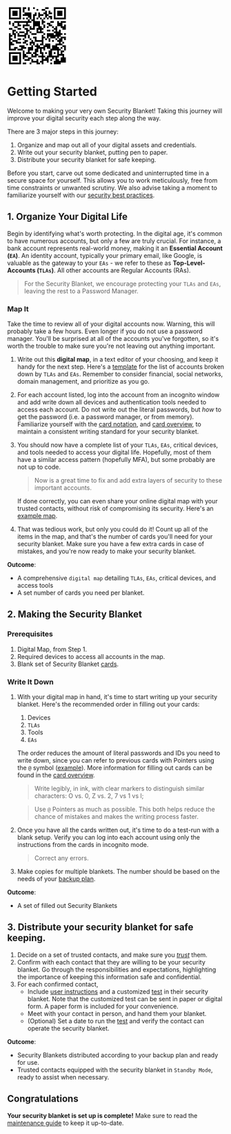![offlinetrust.com/docs/getting-started.html](../assets/getting-started-doc-qr-code.png)

# Getting Started 
Welcome to making your very own Security Blanket! Taking this journey will improve your digital security each step along the way.

There are 3 major steps in this journey:
1. Organize and map out all of your digital assets and credentials.
2. Write out your security blanket, putting pen to paper.
3. Distribute your security blanket for safe keeping.

Before you start, carve out some dedicated and uninterrupted time in a secure space for yourself. This allows you to work meticulously, free from time constraints or unwanted scrutiny. We also advise taking a moment to familiarize yourself with our [security best practices](./security-best-practices.md).

## 1. Organize Your Digital Life
Begin by identifying what's worth protecting. In the digital age, it's common to have numerous accounts, but only a few are truly crucial. For instance, a bank account represents real-world money, making it an **Essential Account (`EA`)**. An identity account, typically your primary email, like Google, is valuable as the gateway to your `EAs` - we refer to these as **Top-Level-Accounts (`TLAs`)**. All other accounts are Regular Accounts (RAs).

> For the Security Blanket, we encourage protecting your `TLAs` and `EAs`, leaving the rest to a Password Manager.

### Map It
Take the time to review all of your digital accounts now. Warning, this will probably take a few hours. Even longer if you do not use a password manager. You'll be surprised at all of the accounts you've forgotten, so it's worth the trouble to make sure you're not leaving out anything important. 

1. Write out this **digital map**, in a text editor of your choosing, and keep it handy for the next step. Here's a [template](./digital-map-template.md) for the list of accounts broken down by `TLAs` and `EAs`. Remember to consider financial, social networks, domain management, and prioritize as you go.

2. For each account listed, log into the account from an incognito window and add write down all devices and authentication tools needed to access each account. Do not write out the literal passwords, but *how* to get the password (i.e. a password manager, or from memory). Familiarize yourself with the [card notation](./glossary.md), and [card overview](./card-overview.md), to maintain a consistent writing standard for your security blanket.

3. You should now have a complete list of your `TLAs`, `EAs`, critical devices, and tools needed to access your digital life. Hopefully, most of them have a similar access pattern (hopefully MFA), but some probably are not up to code. 

    > Now is a great time to fix and add extra layers of security to these important accounts.

    If done correctly, you can even share your online digital map with your trusted contacts, without risk of compromising its security. Here's an [example map](./digital-map-example.md).

4. That was tedious work, but only you could do it! Count up all of the items in the map, and that's the number of cards you'll need for your security blanket. Make sure you have a few extra cards in case of mistakes, and you're now ready to make your security blanket.

**Outcome**: 
* A comprehensive `digital map` detailing `TLAs`, `EAs`, critical devices, and access tools
* A set number of cards you need per blanket.

## 2. Making the Security Blanket

### Prerequisites
1. Digital Map, from Step 1.
2. Required devices to access all accounts in the map.
3. Blank set of Security Blanket [cards](https://shop.offlinetrust.com). 

### Write It Down
1. With your digital map in hand, it's time to start writing up your security blanket. Here's the recommended order in filling out your cards:
    1. Devices
    2. `TLAs`
    3. Tools
    4. `EAs`

    The order reduces the amount of literal passwords and IDs you need to write down, since you can refer to previous cards with Pointers using the `@` symbol ([example](./glossary.md)). More information for filling out cards can be found in the [card overview](./card-overview.md).
    > Write legibly, in ink, with clear markers to distinguish similar characters: O vs. 0, Z vs. 2, 7 vs 1 vs l;

    >Use `@` Pointers as much as possible. This both helps reduce the chance of mistakes and makes the writing process faster.

2. Once you have all the cards written out, it's time to do a test-run with a blank setup. Verify you can log into each account using only the instructions from the cards in incognito mode.

    > Correct any errors.

3. Make copies for multiple blankets. The number should be based on the needs of your [backup plan](./security-best-practices.md#replicate-your-blanket).

**Outcome**:
* A set of filled out Security Blankets 

## 3. Distribute your security blanket for safe keeping.

1. Decide on a set of trusted contacts, and make sure you *[trust](./security-best-practices.md#trust-your-contacts)* them. 
2. Confirm with each contact that they are willing to be your security blanket. Go through the responsibilities and expectations, highlighting the importance of keeping this information safe and confidential.
3. For each confirmed contact,
    - Include [user instructions](./contact-instructions.md) and a customized [test](./contact-test-template.md) in their security blanket. Note that the customized test can be sent in paper or digital form. A paper form is included for your convenience.
    - Meet with your contact in person, and hand them your blanket.
    - (Optional) Set a date to run the [test](./contact-test-template.md) and verify the contact can operate the security blanket.

**Outcome**:
* Security Blankets distributed according to your backup plan and ready for use.
* Trusted contacts equipped with the security blanket in `Standby Mode`, ready to assist when necessary.

## Congratulations
**Your security blanket is set up is complete!** Make sure to read the [maintenance guide](./maintenance.md) to keep it up-to-date.
